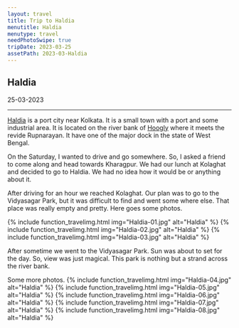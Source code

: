 ```yaml
---
layout: travel
title: Trip to Haldia
menutitle: Haldia
menutype: travel
needPhotoSwipe: true
tripDate: 2023-03-25
assetPath: 2023-03-Haldia
---
```


## Haldia
25-03-2023

---
[Haldia][wiki] is a port city near Kolkata. It is a small town with a port and some industrial area. It is located on the river bank of [Hoogly][hoog] where it meets the revide Rupnarayan. It have one of the major dock in the state of West Bengal.

On the Saturday, I wanted to drive and go somewhere. So, I asked a friend to come along and head towards Kharagpur. We had our lunch at Kolaghat and decided to go to Haldia. We had no idea how it would be or anything about it.

After driving for an hour we reached Kolaghat. Our plan was to go to the Vidyasagar Park, but it was difficult to find and went some where else. That place was really empty and pretty. Here goes some photos.


{% include function_travelimg.html img="Haldia-01.jpg" alt="Haldia" %}
{% include function_travelimg.html img="Haldia-02.jpg" alt="Haldia" %}
{% include function_travelimg.html img="Haldia-03.jpg" alt="Haldia" %}

After sometime we went to the Vidyasagar Park. Sun was about to set for the day. So, view was just magical. This park is nothing but a strand across the river bank.

Some more photos.
{% include function_travelimg.html img="Haldia-04.jpg" alt="Haldia" %}
{% include function_travelimg.html img="Haldia-05.jpg" alt="Haldia" %}
{% include function_travelimg.html img="Haldia-06.jpg" alt="Haldia" %}
{% include function_travelimg.html img="Haldia-07.jpg" alt="Haldia" %}
{% include function_travelimg.html img="Haldia-08.jpg" alt="Haldia" %}

[wiki]: https://en.wikipedia.org/wiki/Haldia
[hoog]: https://en.wikipedia.org/wiki/Hooghly_River